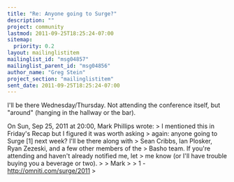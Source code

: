 ```yaml
---
title: "Re: Anyone going to Surge?"
description: ""
project: community
lastmod: 2011-09-25T18:25:24-07:00
sitemap:
  priority: 0.2
layout: mailinglistitem
mailinglist_id: "msg04857"
mailinglist_parent_id: "msg04856"
author_name: "Greg Stein"
project_section: "mailinglistitem"
sent_date: 2011-09-25T18:25:24-07:00
---
```



I'll be there Wednesday/Thursday. Not attending the conference itself,
but "around" (hanging in the hallway or the bar).

On Sun, Sep 25, 2011 at 20:00, Mark Phillips  wrote:
&gt; I mentioned this in Friday's Recap but I figured it was worth asking
&gt; again: anyone going to Surge [1] next week? I'll be there along with
&gt; Sean Cribbs, Ian Plosker, Ryan Zezeski, and a few other members of the
&gt; Basho team. If you're attending and haven't already notified me, let
&gt; me know (or I'll have trouble buying you a beverage or two).
&gt;
&gt; Mark
&gt;
&gt; 1 - http://omniti.com/surge/2011
&gt;
